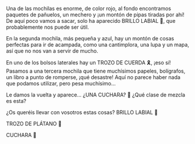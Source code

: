 <p> Una de las mochilas es enorme, de color rojo, al fondo encontramos paquetes de pañuelos, un mechero y ¡un montón de pipas tiradas por ahí! De aquí poco vamos a sacar, solo ha aparecido BRILLO LABIAL 💄, que probablemente nos puede ser útil. <p>

<p> En la segunda mochila, más pequeña y azul, hay un montón de cosas perfectas para ir de acampada, como una cantimplora, una lupa y un mapa, así que no nos van a servir de mucho. </p>

<p> En uno de los bolsos laterales hay un TROZO DE CUERDA 🎗️, ¡eso sí! Pasamos a una tercera mochila que tiene muchísimos papeles, bolígrafos, un libro a punto de romperse, ¡qué desastre! Aquí no parece haber nada que podamos utilizar, pero pesa muchísimo… </p>

<p> Le damos la vuelta y aparece… ¿UNA CUCHARA? 🥄 ¿Qué clase de mezcla es esta? </p>

¿Os queréis llevar con vosotros estas cosas?
BRILLO LABIAL 💄

TROZO DE PLÁTANO 🍌

CUCHARA 🥄 
